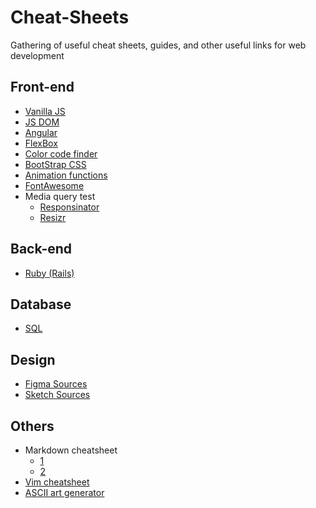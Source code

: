 # Cheat-Sheets
Gathering of useful cheat sheets, guides, and other useful links for web development

## Front-end
  - [Vanilla JS](https://github.com/Jli0423/Cheat-Sheets/blob/master/Javascript.md.md)
  - [JS DOM](https://github.com/Jli0423/Cheat-Sheets/blob/master/Javascript_dom.md)
  - [Angular](https://github.com/Jli0423/Cheat-Sheets/blob/master/Angular.md)
  - [FlexBox](https://css-tricks.com/snippets/css/a-guide-to-flexbox/)
  - [Color code finder](https://color.adobe.com/create/color-wheel/)
  - [BootStrap CSS](https://www.w3schools.com/bootstrap/bootstrap_ref_all_classes.asp)
  - [Animation functions](http://easings.net/)
  - [FontAwesome](https://fontawesome.com/icons?d=gallery)
  - Media query test
    - [Responsinator](https://www.responsinator.com/)
    - [Resizr](http://resizr.co/)
  
## Back-end
  - [Ruby (Rails)](https://github.com/Jli0423/Cheat-Sheets/blob/master/Ruby%20(Rails).md)

## Database
  - [SQL](https://github.com/Jli0423/Cheat-Sheets/blob/master/SQL.md)

## Design
  - [Figma Sources](https://www.figmaresources.com/)
  - [Sketch Sources](https://www.sketchappsources.com/tag/web.html)
  
## Others
  - Markdown cheatsheet
    - [1](https://www.markdownguide.org/cheat-sheet/)
    - [2](https://github.com/adam-p/markdown-here/wiki/Markdown-Cheatsheet#links)
  - [Vim cheatsheet](https://vim.rtorr.com/)
  - [ASCII art generator](http://patorjk.com/software/taag/)
